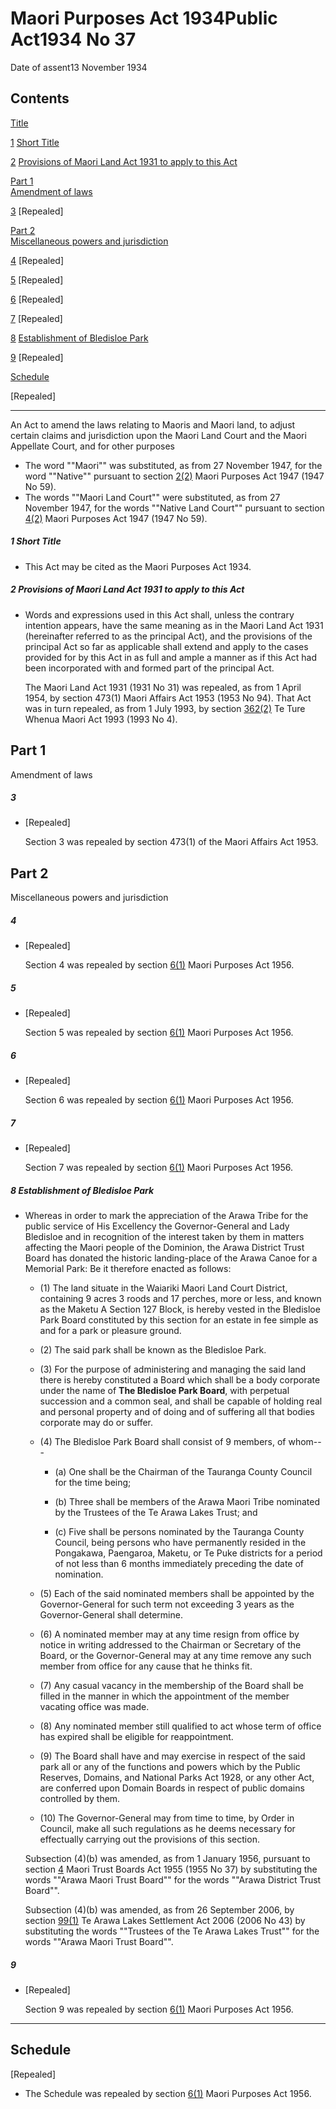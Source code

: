 # Maori Purposes Act 1934Public Act1934 No 37

Date of assent13 November 1934

## Contents

[Title][0]

[1][1] [Short Title][1]

[2][2] [Provisions of Maori Land Act 1931 to apply to this Act][2]

[Part 1][3]  
[Amendment of laws][3]

[3][4] [][4] \[Repealed\]

[Part 2][5]  
[Miscellaneous powers and jurisdiction][5]

[4][6] [][6] \[Repealed\]

[5][7] [][7] \[Repealed\]

[6][8] [][8] \[Repealed\]

[7][9] [][9] \[Repealed\]

[8][10] [Establishment of Bledisloe Park][10]

[9][11] [][11] \[Repealed\]

[Schedule][12]  
[][12]

\[Repealed\]

---

An Act to amend the laws relating to Maoris and Maori land, to adjust certain claims and jurisdiction upon the Maori Land Court and the Maori Appellate Court, and for other purposes
    
*   The word ""Maori"" was substituted, as from 27 November 1947, for the word ""Native"" pursuant to section [2(2)][13] Maori Purposes Act 1947 (1947 No 59).
*   The words ""Maori Land Court"" were substituted, as from 27 November 1947, for the words ""Native Land Court"" pursuant to section [4(2)][14] Maori Purposes Act 1947 (1947 No 59).

##### 1 Short Title
    
*   This Act may be cited as the Maori Purposes Act 1934\.

##### 2 Provisions of Maori Land Act 1931 to apply to this Act
    
*   Words and expressions used in this Act shall, unless the contrary intention appears, have the same meaning as in the Maori Land Act 1931 (hereinafter referred to as the principal Act), and the provisions of the principal Act so far as applicable shall extend and apply to the cases provided for by this Act in as full and ample a manner as if this Act had been incorporated with and formed part of the principal Act.
    
    The Maori Land Act 1931 (1931 No 31) was repealed, as from 1 April 1954, by section 473(1) Maori Affairs Act 1953 (1953 No 94). That Act was in turn repealed, as from 1 July 1993, by section [362(2)][15] Te Ture Whenua Maori Act 1993 (1993 No 4).

## Part 1  
Amendment of laws

##### 3
    
*   \[Repealed\]
    
    Section 3 was repealed by section 473(1) of the Maori Affairs Act 1953\.

## Part 2  
Miscellaneous powers and jurisdiction

##### 4
    
*   \[Repealed\]
    
    Section 4 was repealed by section [6(1)][16] Maori Purposes Act 1956\.

##### 5
    
*   \[Repealed\]
    
    Section 5 was repealed by section [6(1)][16] Maori Purposes Act 1956\.

##### 6
    
*   \[Repealed\]
    
    Section 6 was repealed by section [6(1)][16] Maori Purposes Act 1956\.

##### 7
    
*   \[Repealed\]
    
    Section 7 was repealed by section [6(1)][16] Maori Purposes Act 1956\.

##### 8 Establishment of Bledisloe Park
    
*   Whereas in order to mark the appreciation of the Arawa Tribe for the public service of His Excellency the Governor-General and Lady Bledisloe and in recognition of the interest taken by them in matters affecting the Maori people of the Dominion, the Arawa District Trust Board has donated the historic landing-place of the Arawa Canoe for a Memorial Park: Be it therefore enacted as follows:
        
    *   (1) The land situate in the Waiariki Maori Land Court District, containing 9 acres 3 roods and 17 perches, more or less, and known as the Maketu A Section 127 Block, is hereby vested in the Bledisloe Park Board constituted by this section for an estate in fee simple as and for a park or pleasure ground.
    
    *   (2) The said park shall be known as the Bledisloe Park.
    
    *   (3) For the purpose of administering and managing the said land there is hereby constituted a Board which shall be a body corporate under the name of **The Bledisloe Park Board**, with perpetual succession and a common seal, and shall be capable of holding real and personal property and of doing and of suffering all that bodies corporate may do or suffer.
    
    *   (4) The Bledisloe Park Board shall consist of 9 members, of whom---
            
        *   (a) One shall be the Chairman of the Tauranga County Council for the time being;
        
        *   (b) Three shall be members of the Arawa Maori Tribe nominated by the Trustees of the Te Arawa Lakes Trust; and
        
        *   (c) Five shall be persons nominated by the Tauranga County Council, being persons who have permanently resided in the Pongakawa, Paengaroa, Maketu, or Te Puke districts for a period of not less than 6 months immediately preceding the date of nomination.
        
        
    
    *   (5) Each of the said nominated members shall be appointed by the Governor-General for such term not exceeding 3 years as the Governor-General shall determine.
    
    *   (6) A nominated member may at any time resign from office by notice in writing addressed to the Chairman or Secretary of the Board, or the Governor-General may at any time remove any such member from office for any cause that he thinks fit.
    
    *   (7) Any casual vacancy in the membership of the Board shall be filled in the manner in which the appointment of the member vacating office was made.
    
    *   (8) Any nominated member still qualified to act whose term of office has expired shall be eligible for reappointment.
    
    *   (9) The Board shall have and may exercise in respect of the said park all or any of the functions and powers which by the Public Reserves, Domains, and National Parks Act 1928, or any other Act, are conferred upon Domain Boards in respect of public domains controlled by them.
    
    *   (10) The Governor-General may from time to time, by Order in Council, make all such regulations as he deems necessary for effectually carrying out the provisions of this section.
    
    Subsection (4)(b) was amended, as from 1 January 1956, pursuant to section [4][17] Maori Trust Boards Act 1955 (1955 No 37) by substituting the words ""Arawa Maori Trust Board"" for the words ""Arawa District Trust Board"".
    
    Subsection (4)(b) was amended, as from 26 September 2006, by section [99(1)][18] Te Arawa Lakes Settlement Act 2006 (2006 No 43) by substituting the words ""Trustees of the Te Arawa Lakes Trust"" for the words ""Arawa Maori Trust Board"".

##### 9
    
*   \[Repealed\]
    
    Section 9 was repealed by section [6(1)][16] Maori Purposes Act 1956\.

---

## Schedule

\[Repealed\]
    
*   The Schedule was repealed by section [6(1)][16] Maori Purposes Act 1956\.



[0]: http://www.legislation.govt.nz/act/public/1934/0037/latest/whole.html#DLM217513
[1]: http://www.legislation.govt.nz/act/public/1934/0037/latest/whole.html#DLM217517
[2]: http://www.legislation.govt.nz/act/public/1934/0037/latest/whole.html#DLM217518
[3]: http://www.legislation.govt.nz/act/public/1934/0037/latest/whole.html#DLM217520
[4]: http://www.legislation.govt.nz/act/public/1934/0037/latest/whole.html#DLM217521
[5]: http://www.legislation.govt.nz/act/public/1934/0037/latest/whole.html#DLM217523
[6]: http://www.legislation.govt.nz/act/public/1934/0037/latest/whole.html#DLM217524
[7]: http://www.legislation.govt.nz/act/public/1934/0037/latest/whole.html#DLM217526
[8]: http://www.legislation.govt.nz/act/public/1934/0037/latest/whole.html#DLM217528
[9]: http://www.legislation.govt.nz/act/public/1934/0037/latest/whole.html#DLM217530
[10]: http://www.legislation.govt.nz/act/public/1934/0037/latest/whole.html#DLM217532
[11]: http://www.legislation.govt.nz/act/public/1934/0037/latest/whole.html#DLM217535
[12]: http://www.legislation.govt.nz/act/public/1934/0037/latest/whole.html#DLM217537
[13]: http://www.legislation.govt.nz/act/public/1934/0037/latest/link.aspx?id=DLM245843
[14]: http://www.legislation.govt.nz/act/public/1934/0037/latest/link.aspx?id=DLM245847
[15]: http://www.legislation.govt.nz/act/public/1934/0037/latest/link.aspx?id=DLM293026
[16]: http://www.legislation.govt.nz/act/public/1934/0037/latest/link.aspx?id=DLM294765
[17]: http://www.legislation.govt.nz/act/public/1934/0037/latest/link.aspx?id=DLM289336
[18]: http://www.legislation.govt.nz/act/public/1934/0037/latest/link.aspx?id=DLM382169